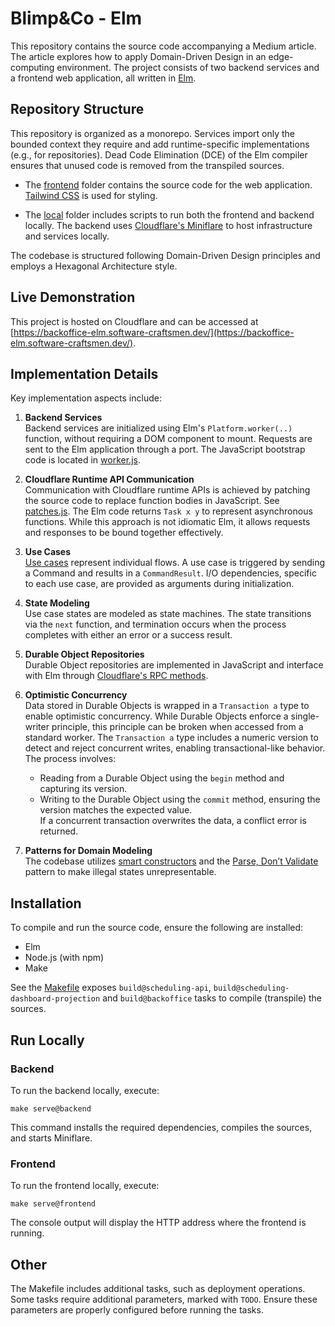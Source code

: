 # Blimp&Co - Elm  

This repository contains the source code accompanying a Medium article. The article explores how to apply Domain-Driven Design in an edge-computing environment. The project consists of two backend services and a frontend web application, all written in [Elm](https://elm-lang.org/).  

## Repository Structure  

This repository is organized as a monorepo. Services import only the bounded context they require and add runtime-specific implementations (e.g., for repositories). Dead Code Elimination (DCE) of the Elm compiler ensures that unused code is removed from the transpiled sources.  

- The [frontend](frontend) folder contains the source code for the web application. [Tailwind CSS](https://tailwindcss.com/) is used for styling.  

- The [local](local) folder includes scripts to run both the frontend and backend locally. The backend uses [Cloudflare's Miniflare](https://developers.cloudflare.com/workers/testing/miniflare/) to host infrastructure and services locally.  

The codebase is structured following Domain-Driven Design principles and employs a Hexagonal Architecture style.  

## Live Demonstration  

This project is hosted on Cloudflare and can be accessed at [https://backoffice-elm.software-craftsmen.dev/](https://backoffice-elm.software-craftsmen.dev/).  

## Implementation Details  

Key implementation aspects include:  

1. **Backend Services**  
   Backend services are initialized using Elm's `Platform.worker(..)` function, without requiring a DOM component to mount. Requests are sent to the Elm application through a port. The JavaScript bootstrap code is located in [worker.js](js/worker.js).  

2. **Cloudflare Runtime API Communication**  
   Communication with Cloudflare runtime APIs is achieved by patching the source code to replace function bodies in JavaScript. See [patches.js](js/patches.js). The Elm code returns `Task x y` to represent asynchronous functions. While this approach is not idiomatic Elm, it allows requests and responses to be bound together effectively.  

3. **Use Cases**  
   [Use cases](src/BoundedContext/Scheduling/Usecase/) represent individual flows. A use case is triggered by sending a Command and results in a `CommandResult`. I/O dependencies, specific to each use case, are provided as arguments during initialization.  

4. **State Modeling**  
   Use case states are modeled as state machines. The state transitions via the `next` function, and termination occurs when the process completes with either an error or a success result.  

5. **Durable Object Repositories**  
   Durable Object repositories are implemented in JavaScript and interface with Elm through [Cloudflare's RPC methods](https://developers.cloudflare.com/durable-objects/best-practices/create-durable-object-stubs-and-send-requests/#invoke-rpc-methods).  

6. **Optimistic Concurrency**  
   Data stored in Durable Objects is wrapped in a `Transaction a` type to enable optimistic concurrency. While Durable Objects enforce a single-writer principle, this principle can be broken when accessed from a standard worker. The `Transaction a` type includes a numeric version to detect and reject concurrent writes, enabling transactional-like behavior. The process involves:  
   - Reading from a Durable Object using the `begin` method and capturing its version.  
   - Writing to the Durable Object using the `commit` method, ensuring the version matches the expected value.  
     If a concurrent transaction overwrites the data, a conflict error is returned.  

7. **Patterns for Domain Modeling**  
   The codebase utilizes [smart constructors](https://wiki.haskell.org/index.php?title=Smart_constructors) and the [Parse, Don’t Validate](https://lexi-lambda.github.io/blog/2019/11/05/parse-don-t-validate/) pattern to make illegal states unrepresentable.  

## Installation  

To compile and run the source code, ensure the following are installed:  
- Elm  
- Node.js (with npm)  
- Make  

See the [Makefile](Makefile) exposes `build@scheduling-api`, `build@scheduling-dashboard-projection` and `build@backoffice` tasks to compile (transpile) the sources. 

## Run Locally  

### Backend  
To run the backend locally, execute:  

```shell
make serve@backend
```  

This command installs the required dependencies, compiles the sources, and starts Miniflare.  

### Frontend  
To run the frontend locally, execute:  

```shell
make serve@frontend
```  

The console output will display the HTTP address where the frontend is running.  

## Other  

The Makefile includes additional tasks, such as deployment operations. Some tasks require additional parameters, marked with `TODO`. Ensure these parameters are properly configured before running the tasks.  
